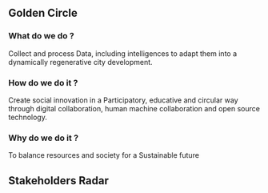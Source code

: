 
## Golden Circle
### What do we do ? 
Collect and process Data, including intelligences to adapt them into a dynamically regenerative city development.
### How do we do it ?
Create social innovation in a Participatory, educative and circular way through digital collaboration, human machine collaboration and open source technology.
### Why do we do it ?
To balance resources and society for a Sustainable future 

## Stakeholders Radar